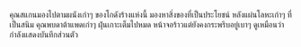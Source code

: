 คุณสแกนมองไปตามผนังเก่าๆ ของโกดังร้างแห่งนี้ มองหาสิ่งของที่เป็นประโยชน์ หลังแผ่นโลหะเก่าๆ ที่เป็นสนิม คุณพบดาต้าแพดเก่าๆ ฝุ่นเกาะเต็มไปหมด หน้าจอร้าวแต่ยังคงกระพริบอยู่เบาๆ ดูเหมือนว่ากำลังแสดงบันทึกส่วนตัว
